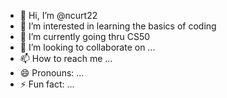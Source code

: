 - 👋 Hi, I’m @ncurt22
- 👀 I’m interested in learning the basics of coding
- 🌱 I’m currently going thru CS50
- 💞️ I’m looking to collaborate on ...
- 📫 How to reach me ...
- 😄 Pronouns: ...
- ⚡ Fun fact: ...

<!---
ncurt22/ncurt22 is a ✨ special ✨ repository because its `README.md` (this file) appears on your GitHub profile.
You can click the Preview link to take a look at your changes.
--->
